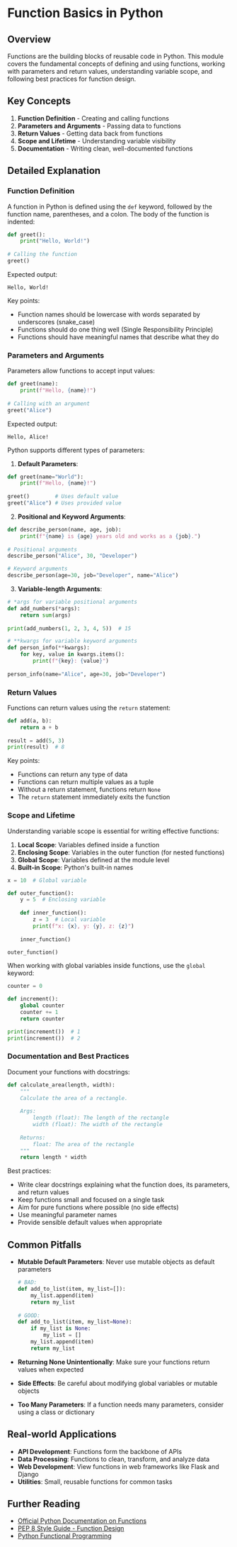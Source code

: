 # Function Basics in Python

## Overview

Functions are the building blocks of reusable code in Python. This module covers the fundamental concepts of defining and using functions, working with parameters and return values, understanding variable scope, and following best practices for function design.

## Key Concepts

1. **Function Definition** - Creating and calling functions
2. **Parameters and Arguments** - Passing data to functions
3. **Return Values** - Getting data back from functions  
4. **Scope and Lifetime** - Understanding variable visibility
5. **Documentation** - Writing clean, well-documented functions

## Detailed Explanation

### Function Definition

A function in Python is defined using the `def` keyword, followed by the function name, parentheses, and a colon. The body of the function is indented:

```python
def greet():
    print("Hello, World!")
    
# Calling the function
greet()
```

Expected output:
```
Hello, World!
```

Key points:
- Function names should be lowercase with words separated by underscores (snake_case)
- Functions should do one thing well (Single Responsibility Principle)
- Functions should have meaningful names that describe what they do

### Parameters and Arguments

Parameters allow functions to accept input values:

```python
def greet(name):
    print(f"Hello, {name}!")
    
# Calling with an argument
greet("Alice")
```

Expected output:
```
Hello, Alice!
```

Python supports different types of parameters:

1. **Default Parameters**:
```python
def greet(name="World"):
    print(f"Hello, {name}!")
    
greet()        # Uses default value
greet("Alice") # Uses provided value
```

2. **Positional and Keyword Arguments**:
```python
def describe_person(name, age, job):
    print(f"{name} is {age} years old and works as a {job}.")
    
# Positional arguments
describe_person("Alice", 30, "Developer")

# Keyword arguments
describe_person(age=30, job="Developer", name="Alice")
```

3. **Variable-length Arguments**:
```python
# *args for variable positional arguments
def add_numbers(*args):
    return sum(args)
    
print(add_numbers(1, 2, 3, 4, 5))  # 15

# **kwargs for variable keyword arguments
def person_info(**kwargs):
    for key, value in kwargs.items():
        print(f"{key}: {value}")
        
person_info(name="Alice", age=30, job="Developer")
```

### Return Values

Functions can return values using the `return` statement:

```python
def add(a, b):
    return a + b
    
result = add(5, 3)
print(result)  # 8
```

Key points:
- Functions can return any type of data
- Functions can return multiple values as a tuple
- Without a return statement, functions return `None`
- The `return` statement immediately exits the function

### Scope and Lifetime

Understanding variable scope is essential for writing effective functions:

1. **Local Scope**: Variables defined inside a function
2. **Enclosing Scope**: Variables in the outer function (for nested functions)
3. **Global Scope**: Variables defined at the module level
4. **Built-in Scope**: Python's built-in names

```python
x = 10  # Global variable

def outer_function():
    y = 5  # Enclosing variable
    
    def inner_function():
        z = 3  # Local variable
        print(f"x: {x}, y: {y}, z: {z}")
    
    inner_function()

outer_function()
```

When working with global variables inside functions, use the `global` keyword:

```python
counter = 0

def increment():
    global counter
    counter += 1
    return counter

print(increment())  # 1
print(increment())  # 2
```

### Documentation and Best Practices

Document your functions with docstrings:

```python
def calculate_area(length, width):
    """
    Calculate the area of a rectangle.
    
    Args:
        length (float): The length of the rectangle
        width (float): The width of the rectangle
        
    Returns:
        float: The area of the rectangle
    """
    return length * width
```

Best practices:
- Write clear docstrings explaining what the function does, its parameters, and return values
- Keep functions small and focused on a single task
- Aim for pure functions where possible (no side effects)
- Use meaningful parameter names
- Provide sensible default values when appropriate

## Common Pitfalls

- **Mutable Default Parameters**: Never use mutable objects as default parameters
  ```python
  # BAD:
  def add_to_list(item, my_list=[]):
      my_list.append(item)
      return my_list
      
  # GOOD:
  def add_to_list(item, my_list=None):
      if my_list is None:
          my_list = []
      my_list.append(item)
      return my_list
  ```

- **Returning None Unintentionally**: Make sure your functions return values when expected
- **Side Effects**: Be careful about modifying global variables or mutable objects
- **Too Many Parameters**: If a function needs many parameters, consider using a class or dictionary

## Real-world Applications

- **API Development**: Functions form the backbone of APIs
- **Data Processing**: Functions to clean, transform, and analyze data
- **Web Development**: View functions in web frameworks like Flask and Django
- **Utilities**: Small, reusable functions for common tasks

## Further Reading

- [Official Python Documentation on Functions](https://docs.python.org/3/tutorial/controlflow.html#defining-functions)
- [PEP 8 Style Guide - Function Design](https://peps.python.org/pep-0008/#function-and-method-arguments)
- [Python Functional Programming](https://docs.python.org/3/howto/functional.html) 